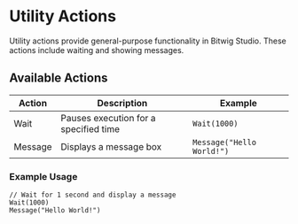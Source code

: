 # Utility Actions

Utility actions provide general-purpose functionality in Bitwig Studio. These actions include waiting and showing messages.

## Available Actions

| Action           | Description                          | Example                     |
|------------------|--------------------------------------|-----------------------------|
| Wait             | Pauses execution for a specified time | `Wait(1000)`               |
| Message          | Displays a message box              | `Message("Hello World!")` |

### Example Usage

```plaintext
// Wait for 1 second and display a message
Wait(1000)
Message("Hello World!")
```